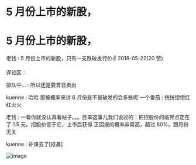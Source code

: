 # 5 月份上市的新股，

# 5 月份上市的新股，

老钱 : 5 月份上市的新股，只有一支跌破发行价✌ 2018-05-22(20 赞)

评论区：

排队中... : 所以还是要首日卖出

kuenne : 哈哈 那按概率来讲 6 月份是不是破发的会多些呢 一个番茄 : 恍恍惚惚红红火火

老钱 : 一看你就没认真看帖子。。。胜率这事儿我们说过的：把招股价的临界点定在了 1.5 元。招股价低于它，上市后获得 正回报的概率非常高，超过 80%。跟月份无关

kuenne : 补课去了[抠鼻]

![image](img/Image_753.png)